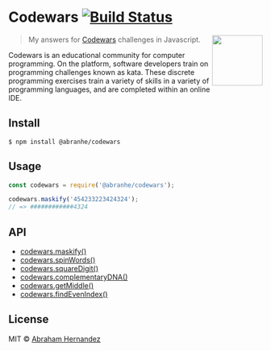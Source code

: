 # Codewars [![Build Status](https://travis-ci.com/abranhe/codewars.svg?branch=master)](https://travis-ci.com/abranhe/codewars)

[<img src="https://www.codewars.com/assets/logos/logo-square-red-big-c74ae0e7a89b33acd3beb1f08229630391934650e3bbd30ddc40e8be5bbfc71e.png" align="right" width="100">](https://codewars.com)

> My answers for [Codewars](https://codewars.com) challenges in Javascript.


Codewars is an educational community for computer programming. On the platform, software developers train on programming challenges known as kata. These discrete programming exercises train a variety of skills in a variety of programming languages, and are completed within an online IDE.

## Install

```
$ npm install @abranhe/codewars
```


## Usage

```js
const codewars = require('@abranhe/codewars');

codewars.maskify('454233223424324');
// => ############4324
```

## API

- [codewars.maskify()](docs/credit-card-mask.md)
- [codewars.spinWords()](docs/spin-words.md)
- [codewars.squareDigit()](docs/square-every-digit.md)
- [codewars.complementaryDNA()](docs/complementary-dna.md)
- [codewars.getMiddle()](docs/middle-character.md)
- [codewars.findEvenIndex()](docs/find-even-index.md)

## License

MIT © [Abraham Hernandez](https://abranhe.com)